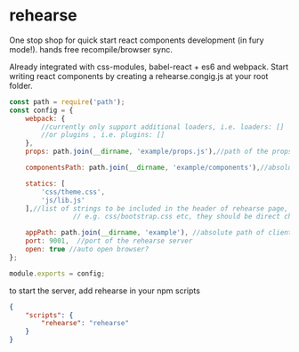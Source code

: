 # rehearse
One stop shop for quick start react components development (in fury mode!).
hands free recompile/browser sync.

Already integrated with css-modules, babel-react + es6 and webpack.
Start writing react components by creating a rehearse.congig.js at your root folder.

```javascript
const path = require('path');
const config = {
    webpack: {
        //currently only support additional loaders, i.e. loaders: []
        //or plugins , i.e. plugins: []
    },
    props: path.join(__dirname, 'example/props.js'),//path of the props file, mandatory

    componentsPath: path.join(__dirname, 'example/components'),//absolute path of components, mandatory

    statics: [
        'css/theme.css',
        'js/lib.js'
    ],//list of strings to be included in the header of rehearse page,
                // e.g. css/bootstrap.css etc, they should be direct children of appPath

    appPath: path.join(__dirname, 'example'), //absolute path of client folder, mandatory if statics is not empty
    port: 9001,  //port of the rehearse server
    open: true //auto open browser?
};

module.exports = config;

```

to start the server, add rehearse in your npm scripts

```json
{
    "scripts": {
        "rehearse": "rehearse"
    }
}
```